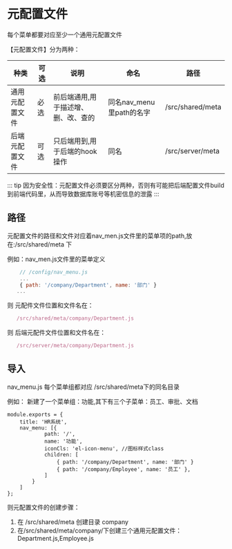# 元配置文件
  
  每个菜单都要对应至少一个通用元配置文件
   
   【元配置文件】分为两种：

| 种类      | 可选    | 说明|命名|路径|
| --------   | -----   | ---- |-|--|
| 通用元配置文件|必选|前后端通用,用于描述增、删、改、查的|同名nav_menu里path的名字|/src/shared/meta|
| 后端元配置文件|可选|只后端用到,用于后端的hook操作|同名|/src/server/meta|
::: tip
 因为安全性：元配置文件必须要区分两种，否则有可能把后端配置文件build到前端代码里，从而导致数据库账号等机密信息的泄露
:::

## 路径
  
   元配置文件的路径和文件对应着nav_men.js文件里的菜单项的path,放在:/src/shared/meta 下
   
   例如：nav_men.js文件里的菜单定义
```js
    // /config/nav_menu.js
    ...
    { path: '/company/Department', name: '部门' }
   ...
```
   则 元配件文件位置和文件名在：
```js
   /src/shared/meta/company/Department.js
```
   则 后端元配件文件位置和文件名在：
```js
   /src/server/meta/company/Department.js
```

## 导入
  
  nav_menu.js 每个菜单组都对应 /src/shared/meta下的同名目录
 
例如：
 新建了一个菜单组：功能,其下有三个子菜单：员工、审批、文档
``` js{8,9}
module.exports = {
    title: 'HR系统',
    nav_menu: [{
            path: '/',
            name: '功能',
            iconCls: 'el-icon-menu', //图标样式class       
            children: [
                { path: '/company/Department', name: '部门' }
                { path: '/company/Employee', name: '员工' },                             
            ]
        }
    ]
};
```
则元配置文件的创建步骤：
1.  在 /src/shared/meta 创建目录 company
2. 在/src/shared/meta/company/下创建三个通用元配置文件：Department.js,Employee.js
